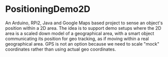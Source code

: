 # PositioningDemo2D
An Arduino, RPi2, Java and Google Maps based project to sense an object's position within a 2D area. The idea is to support demo setups where the 2D area is a scaled down model of a geographical area, with a smart object communicating its position for geo tracking, as if moving within a real geographical area. GPS is not an option because we need to scale "mock" coordinates rather than using actual geo coordinates. 
